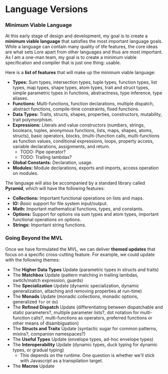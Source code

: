 # Language Versions

### Minimum Viable Language

At this early stage of design and development, my goal is to create a **minimum viable language** that satisfies the most important language goals. While a language can contain many quality of life features, the core ideas are what sets Lore apart from other languages and thus are most important. As I am a one-man team, my goal is to create a minimum viable specification and compiler that is just one thing: usable.

Here is a **list of features** that will make up the minimum viable language:

- **Types:** Sum types, intersection types, tuple types, function types, list types, map types, shape types, atom types, trait and struct types, simple parametric types in functions, abstractness, type inference, type aliases.
- **Functions:** Multi-functions, function declarations, multiple dispatch, abstract functions, compile-time constraints, fixed functions.
- **Data Types:** Traits, structs, shapes, properties, constructors, mutability, trait polymorphism.
- **Expressions:** Literals and value constructors (numbers, strings, booleans, tuples, anonymous functions, lists, maps, shapes, atoms, structs), basic operators, blocks, (multi-)function calls, multi-functions as function values, conditional expressions, loops, property access, variable declarations, assignments, and return.
  - TODO: Pipe operator?
  - TODO: Trailing lambdas?
- **Global Constants:** Declaration, usage.
- **Modules:** Module declarations, exports and imports, access operation on modules.

The language will also be accompanied by a standard library called **Pyramid**, which will have the following features:

- **Collections:** Important functional operations on lists and maps.
- **IO:** *Basic* support for file system input/output.
- **Math:** Important mathematical functions, types, and constants.
- **Options:** Support for options via sum types and atom types, important functional operations on options.
- **Strings:** Important string functions.


### Going Beyond the MVL

Once we have formulated the MVL, we can deliver **themed updates** that focus on a specific cross-cutting feature. For example, we could update with the following themes:

- The **Higher Data Types** Update (parametric types in structs and traits)
- The **Matchbox** Update (pattern matching in trailing lambdas, switch/match expression, guards)
- The **Specialization** Update (dynamic specialization, dynamic generalization, attaching and removing properties at run-time)
- The **Monads** Update (monadic collections, monadic options, generalized `for` or `do`)
- The **Refined Dispatch** Update (differentiating between dispatchable and static parameters?, multiple parameter lists?, dot notation for multi-function calls?, multi-functions as operators, preferred functions or other means of disambiguation)
- The **Structs and Traits** Update (syntactic sugar for common patterns, mixins?, companion namespaces?)
- The **Useful Types** Update (envelope types, ad-hoc envelope types)
- The **Interoperability** Update (dynamic types, duck typing for dynamic types, or gradual typing)
  - This depends on the runtime. One question is whether we'll stick with Javascript as a transpilation target.
- The **Macros** Update
